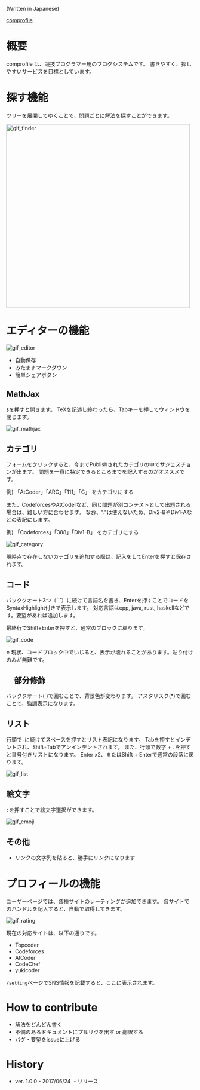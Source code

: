 (Written in Japanese)

[comprofile](https://comprofile.fun)

# 概要
comprofile は、競技プログラマー用のブログシステムです。
書きやすく、探しやすいサービスを目標としています。

# 探す機能

ツリーを展開してゆくことで、問題ごとに解法を探すことができます。

<img width="492" alt="gif_finder" src="https://user-images.githubusercontent.com/1843532/27506651-b6936058-58f7-11e7-9c61-54997f8393ed.png">


# エディターの機能

![gif_editor](https://user-images.githubusercontent.com/1843532/27494519-37d6555e-5889-11e7-8c3b-7808e72f2ae6.gif)

- 自動保存
- みたままマークダウン
- 簡単シェアボタン

## MathJax

`$`を押すと開きます。
TeXを記述し終わったら、Tabキーを押してウィンドウを閉じます。

![gif_mathjax](https://user-images.githubusercontent.com/1843532/27433392-7fef8004-578f-11e7-8f8c-47f395f97142.gif)

## カテゴリ

フォームをクリックすると、今までPublishされたカテゴリの中でサジェスチョンが出ます。
問題を一意に特定できるところまでを記入するのがオススメです。

例) 「AtCoder」「ARC」「111」「C」 をカテゴリにする

また、CodeforcesやAtCoderなど、同じ問題が別コンテストとして出題される場合は、難しい方に合わせます。
なお、"."は使えないため、Div2-BやDiv1-Aなどの表記にします。

例) 「Codeforces」「388」「Div1-B」 をカテゴリにする

![gif_category](https://user-images.githubusercontent.com/1843532/27433391-7fed4442-578f-11e7-90d4-4ab90da566a9.gif)

現時点で存在しないカテゴリを追加する際は、記入をしてEnterを押すと保存されます。

## コード

バッククオート3つ（```）に続けて言語名を書き、Enterを押すことでコードをSyntaxHighlight付きで表示します。
対応言語はcpp, java, rust, haskellなどです。要望があれば追加します。

最終行でShift+Enterを押すと、通常のブロックに戻ります。

![gif_code](https://user-images.githubusercontent.com/1843532/27433393-7ff02d9c-578f-11e7-80f7-5d59d137fde5.gif)

※ 現状、コードブロック中でいじると、表示が壊れることがあります。貼り付けのみが無難です。

## 　部分修飾

バッククオート(`)で囲むことで、背景色が変わります。
アスタリスク(*)で囲むことで、強調表示になります。

## リスト

行頭で`-`に続けてスペースを押すとリスト表記になります。
Tabを押すとインデントされ、Shift+Tabでアンインデントされます。
また、行頭で数字 + `.`を押すと番号付きリストになります。
Enter x2、またはShift + Enterで通常の段落に戻ります。

![gif_list](https://user-images.githubusercontent.com/1843532/27433394-7ff08454-578f-11e7-95e6-4918813cda64.gif)

## 絵文字

`:`を押すことで絵文字選択ができます。

![gif_emoji](https://user-images.githubusercontent.com/1843532/27434126-845af4ea-5792-11e7-9317-8f7a7a2661ae.gif)

## その他

- リンクの文字列を貼ると、勝手にリンクになります

# プロフィールの機能

ユーザーページでは、各種サイトのレーティングが追加できます。
各サイトでのハンドルを記入すると、自動で取得してきます。

![gif_rating](https://user-images.githubusercontent.com/1843532/27434638-62ba52ca-5794-11e7-9c34-efa271b11748.gif)

現在の対応サイトは、以下の通りです。

- Topcoder
- Codeforces
- AtCoder
- CodeChef
- yukicoder

`/setting`ページでSNS情報を記載すると、ここに表示されます。


# How to contribute

- 解法をどんどん書く
- 不備のあるドキュメントにプルリクを出す or 翻訳する
- バグ・要望をissueに上げる

# History

- ver. 1.0.0 - 2017/06/24
  - リリース
